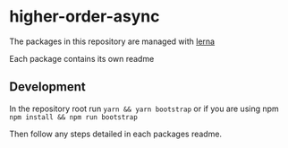 # higher-order-async

The packages in this repository are managed with [lerna](https://github.com/lerna/lerna)

Each package contains its own readme

## Development

In the repository root run 
`yarn && yarn bootstrap`
or if you are using npm
`npm install && npm run bootstrap`

Then follow any steps detailed in each packages readme.